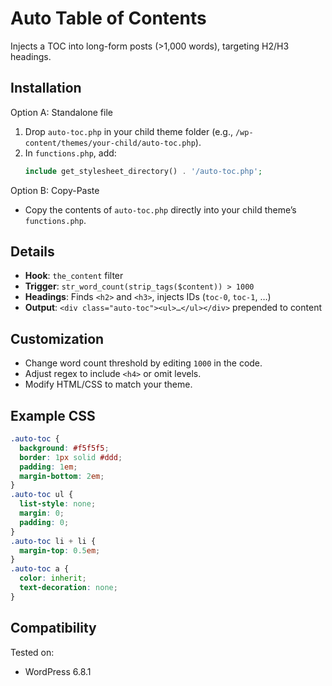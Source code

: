 # Auto Table of Contents

Injects a TOC into long-form posts (>1,000 words), targeting H2/H3 headings.

## Installation

Option A: Standalone file
1. Drop `auto-toc.php` in your child theme folder (e.g., `/wp-content/themes/your-child/auto-toc.php`).
2. In `functions.php`, add:
   ```php
   include get_stylesheet_directory() . '/auto-toc.php';
   ```

Option B: Copy-Paste
- Copy the contents of `auto-toc.php` directly into your child theme’s `functions.php`.

## Details

- **Hook**: `the_content` filter
- **Trigger**: `str_word_count(strip_tags($content)) > 1000`
- **Headings**: Finds `<h2>` and `<h3>`, injects IDs (`toc-0`, `toc-1`, …)
- **Output**: `<div class="auto-toc"><ul>…</ul></div>` prepended to content

## Customization

- Change word count threshold by editing `1000` in the code.
- Adjust regex to include `<h4>` or omit levels.
- Modify HTML/CSS to match your theme.

## Example CSS

```css
.auto-toc {
  background: #f5f5f5;
  border: 1px solid #ddd;
  padding: 1em;
  margin-bottom: 2em;
}
.auto-toc ul {
  list-style: none;
  margin: 0;
  padding: 0;
}
.auto-toc li + li {
  margin-top: 0.5em;
}
.auto-toc a {
  color: inherit;
  text-decoration: none;
}
```

## Compatibility

Tested on:
- WordPress 6.8.1